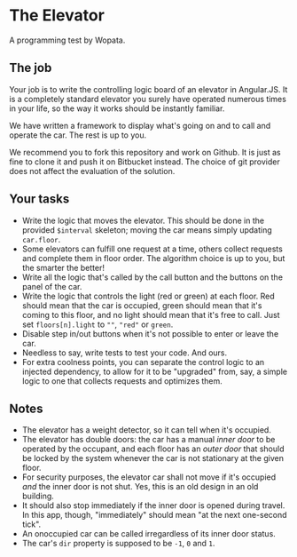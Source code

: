 # The Elevator

A programming test by Wopata.

## The job

Your job is to write the controlling logic board of an elevator in Angular.JS.
It is a completely standard elevator you surely have operated numerous times in
your life, so the way it works should be instantly familiar.

We have written a framework to display what's going on and to call and operate
the car. The rest is up to you.

We recommend you to fork this repository and work on Github. It is just as fine
to clone it and push it on Bitbucket instead. The choice of git provider does
not affect the evaluation of the solution.

## Your tasks


* Write the logic that moves the elevator. This should be done in the provided
  `$interval` skeleton; moving the car means simply updating `car.floor`.
* Some elevators can fulfill one request at a time, others collect requests and
  complete them in floor order. The algorithm choice is up to you, but the
  smarter the better!
* Write all the logic that's called by the call button and the buttons on the
  panel of the car.
* Write the logic that controls the light (red or green) at each floor. Red
  should mean that the car is occupied, green should mean that it's coming to
  this floor, and no light should mean that it's free to call. Just set
  `floors[n].light` to `""`, `"red"` or `green`.
* Disable step in/out buttons when it's not possible to enter or leave the car.
* Needless to say, write tests to test your code. And ours.
* For extra coolness points, you can separate the control logic to an injected
  dependency, to allow for it to be "upgraded" from, say, a simple logic to one
  that collects requests and optimizes them.

## Notes

* The elevator has a weight detector, so it can tell when it's occupied.
* The elevator has double doors: the car has a manual _inner door_ to be
  operated by the occupant, and each floor has an _outer door_ that should be
  locked by the system whenever the car is not stationary at the given floor.
* For security purposes, the elevator car shall not move if it's occupied _and_
  the inner door is not shut. Yes, this is an old design in an old building.
* It should also stop immediately if the inner door is opened during travel.
  In this app, though, "immediately" should mean "at the next one-second tick".
* An onoccupied car can be called irregardless of its inner door status.
* The car's `dir` property is supposed to be `-1`, `0` and `1`.
